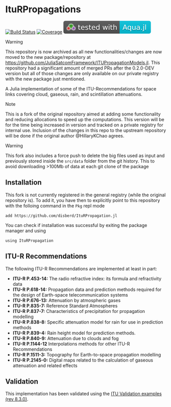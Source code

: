 # ItuRPropagations
[![Build Status](https://github.com/JuliaSatcomFramework/ItuRPropagation.jl/actions/workflows/CI.yml/badge.svg?branch=master)](https://github.com/JuliaSatcomFramework/ItuRPropagation.jl/actions/workflows/CI.yml?query=branch%3Amaster)
[![Coverage](https://codecov.io/gh/JuliaSatcomFramework/ItuRPropagation.jl/branch/master/graph/badge.svg)](https://codecov.io/gh/JuliaSatcomFramework/ItuRPropagation.jl)
[![Aqua QA](https://raw.githubusercontent.com/JuliaTesting/Aqua.jl/master/badge.svg)](https://github.com/JuliaTesting/Aqua.jl)

> [!WARNING]
> This repository is now archived as all new functionalities/changes are now moved to the new package/repository at https://github.com/JuliaSatcomFramework/ITUPropagationModels.jl. This repository had a significant amount of merged PRs after the 0.2.0-DEV version but all of those changes are only available on our private registry with the new package just mentioned.

A Julia implementation of some of the ITU-Recommendations for space links covering cloud, gaseous, rain, and scintillation attenuations.

> [!NOTE]
> This is a fork of the original repository aimed at adding some functionality and reducing allocations to speed up the computations. This version will be for the time being increased in version and tracked on a private registry for internal use. Inclusion of the changes in this repo to the upstream repository will be done if the original author @HillaryKChao agrees.

> [!WARNING]
> This fork also includes a force push to delete the big files used as input and previously stored inside the `src/data` folder from the git history. This to avoid downloading >100Mb of data at each git clone of the package

## Installation
This fork is not currently registered in the general registry (while the original repository is).
To add it, you have then to explicitly point to this repository with the folloing command in the `Pkg` repl mode
```
add https://github.com/disberd/ItuRPropagation.jl
```
You can check if installation was successful by exiting the package manager and using
```
using ItuRPropagation
```

## ITU-R Recommendations
The following ITU-R Recommendations are implemented at least in part:
*   **ITU-R P.453-14:** The radio refractive index: its formula and refractivity data
*   **ITU-R P.618-14:** Propagation data and prediction methods required for the design of Earth-space telecommunication systems
*   **ITU-R P.676-13:** Attenuation by atmospheric gases
*   **ITU-R P.835-7:** Reference Standard Atmospheres
*   **ITU-R P.837-7:** Characteristics of precipitation for propagation modelling
*   **ITU-R P.838-8:** Specific attenuation model for rain for use in prediction methods
*   **ITU-R P.839-4:** Rain height model for prediction methods.
*   **ITU-R P.840-9:** Attenuation due to clouds and fog 
*   **ITU-R P.1144-12** Interpolations methods for other ITU-R Recommendations
*   **ITU-R P.1511-3:** Topography for Earth-to-space propagation modelling
*   **ITU-R P.2145-0:** Digital maps related to the calculation of gaseous attenuation and related effects

##  Validation
This implementation has been validated using the [ITU Validation examples (rev 8.3.0)](https://www.itu.int/en/ITU-R/study-groups/rsg3/ionotropospheric/CG-3M3J-13-ValEx-Rev8.3.0.xlsx).
